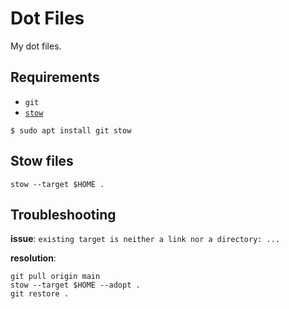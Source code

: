 # Dot Files

My dot files.

## Requirements

- `git`
- [`stow`](https://www.gnu.org/software/stow/manual/html_node/)


```shell
$ sudo apt install git stow 
```

## Stow files

```
stow --target $HOME .
```

## Troubleshooting

**issue**: `existing target is neither a link nor a directory: ...`

**resolution**:
```
git pull origin main
stow --target $HOME --adopt .
git restore .
```

